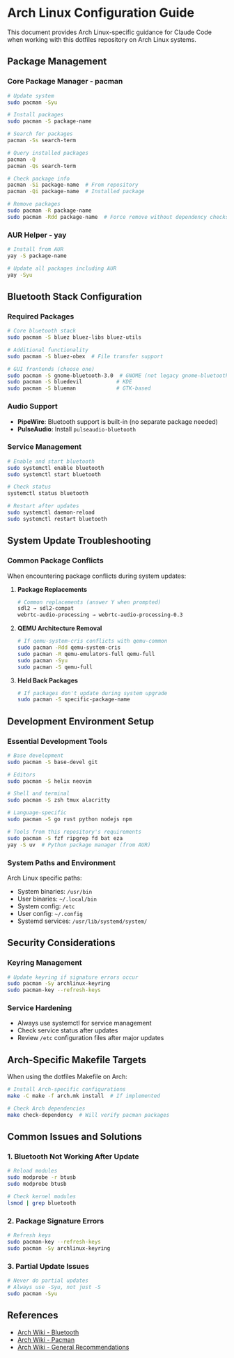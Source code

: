 # Arch Linux Configuration Guide

This document provides Arch Linux-specific guidance for Claude Code when working with this dotfiles repository on Arch Linux systems.

## Package Management

### Core Package Manager - pacman

```bash
# Update system
sudo pacman -Syu

# Install packages
sudo pacman -S package-name

# Search for packages
pacman -Ss search-term

# Query installed packages
pacman -Q
pacman -Qs search-term

# Check package info
pacman -Si package-name  # From repository
pacman -Qi package-name  # Installed package

# Remove packages
sudo pacman -R package-name
sudo pacman -Rdd package-name  # Force remove without dependency checks
```

### AUR Helper - yay

```bash
# Install from AUR
yay -S package-name

# Update all packages including AUR
yay -Syu
```

## Bluetooth Stack Configuration

### Required Packages

```bash
# Core bluetooth stack
sudo pacman -S bluez bluez-libs bluez-utils

# Additional functionality
sudo pacman -S bluez-obex  # File transfer support

# GUI frontends (choose one)
sudo pacman -S gnome-bluetooth-3.0  # GNOME (not legacy gnome-bluetooth)
sudo pacman -S bluedevil           # KDE
sudo pacman -S blueman             # GTK-based
```

### Audio Support

- **PipeWire**: Bluetooth support is built-in (no separate package needed)
- **PulseAudio**: Install `pulseaudio-bluetooth`

### Service Management

```bash
# Enable and start bluetooth
sudo systemctl enable bluetooth
sudo systemctl start bluetooth

# Check status
systemctl status bluetooth

# Restart after updates
sudo systemctl daemon-reload
sudo systemctl restart bluetooth
```

## System Update Troubleshooting

### Common Package Conflicts

When encountering package conflicts during system updates:

1. **Package Replacements**
   ```bash
   # Common replacements (answer Y when prompted)
   sdl2 → sdl2-compat
   webrtc-audio-processing → webrtc-audio-processing-0.3
   ```

2. **QEMU Architecture Removal**
   ```bash
   # If qemu-system-cris conflicts with qemu-common
   sudo pacman -Rdd qemu-system-cris
   sudo pacman -R qemu-emulators-full qemu-full
   sudo pacman -Syu
   sudo pacman -S qemu-full
   ```

3. **Held Back Packages**
   ```bash
   # If packages don't update during system upgrade
   sudo pacman -S specific-package-name
   ```

## Development Environment Setup

### Essential Development Tools

```bash
# Base development
sudo pacman -S base-devel git

# Editors
sudo pacman -S helix neovim

# Shell and terminal
sudo pacman -S zsh tmux alacritty

# Language-specific
sudo pacman -S go rust python nodejs npm

# Tools from this repository's requirements
sudo pacman -S fzf ripgrep fd bat eza
yay -S uv  # Python package manager (from AUR)
```

### System Paths and Environment

Arch Linux specific paths:
- System binaries: `/usr/bin`
- User binaries: `~/.local/bin`
- System config: `/etc`
- User config: `~/.config`
- Systemd services: `/usr/lib/systemd/system/`

## Security Considerations

### Keyring Management

```bash
# Update keyring if signature errors occur
sudo pacman -Sy archlinux-keyring
sudo pacman-key --refresh-keys
```

### Service Hardening

- Always use systemctl for service management
- Check service status after updates
- Review `/etc` configuration files after major updates

## Arch-Specific Makefile Targets

When using the dotfiles Makefile on Arch:

```bash
# Install Arch-specific configurations
make -C make -f arch.mk install  # If implemented

# Check Arch dependencies
make check-dependency  # Will verify pacman packages
```

## Common Issues and Solutions

### 1. Bluetooth Not Working After Update
```bash
# Reload modules
sudo modprobe -r btusb
sudo modprobe btusb

# Check kernel modules
lsmod | grep bluetooth
```

### 2. Package Signature Errors
```bash
# Refresh keys
sudo pacman-key --refresh-keys
sudo pacman -Sy archlinux-keyring
```

### 3. Partial Update Issues
```bash
# Never do partial updates
# Always use -Syu, not just -S
sudo pacman -Syu
```

## References

- [Arch Wiki - Bluetooth](https://wiki.archlinux.org/title/Bluetooth)
- [Arch Wiki - Pacman](https://wiki.archlinux.org/title/Pacman)
- [Arch Wiki - General Recommendations](https://wiki.archlinux.org/title/General_recommendations)